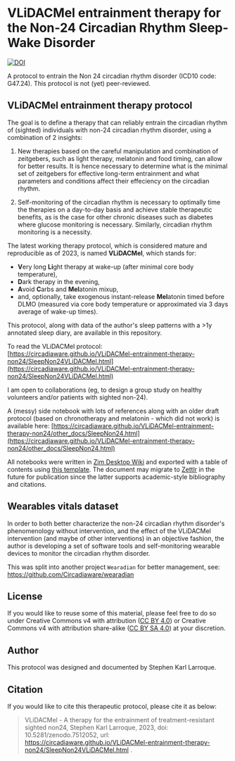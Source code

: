 # VLiDACMel entrainment therapy for the Non-24 Circadian Rhythm Sleep-Wake Disorder

[![DOI](https://zenodo.org/badge/DOI/10.5281/zenodo.7512052.svg)](https://doi.org/10.5281/zenodo.7512052)

A protocol to entrain the Non 24 circadian rhythm disorder (ICD10 code: G47.24). This protocol is not (yet) peer-reviewed.

## VLiDACMel entrainment therapy protocol

The goal is to define a therapy that can reliably entrain the circadian rhythm of (sighted) individuals with non-24 circadian rhythm disorder, using a combination of 2 insights:

1. New therapies based on the careful manipulation and combination of zeitgebers, such as light therapy, melatonin and food timing, can allow for better results. It is hence necessary to determine what is the minimal set of zeitgebers for effective long-term entrainment and what parameters and conditions affect their effeciency on the circadian rhythm.

2. Self-monitoring of the circadian rhythm is necessary to optimally time the therapies on a day-to-day basis and achieve stable therapeutic benefits, as is the case for other chronic diseases such as diabetes where glucose monitoring is necessary. Similarly, circadian rhythm monitoring is a necessity.

The latest working therapy protocol, which is considered mature and reproducible as of 2023, is named **VLiDACMel**, which stands for:

* **V**ery long **Li**ght therapy at wake-up (after minimal core body temperature),
* **D**ark therapy in the evening,
* **A**void **C**arbs and **Mel**atonin mixup,
* and, optionally, take exogenous instant-release **Mel**atonin timed before DLMO (measured via core body temperature or approximated via 3 days average of wake-up times).

This protocol, along with data of the author's sleep patterns with a >1y annotated sleep diary, are available in this repository.

To read the VLiDACMel protocol:
[https://circadiaware.github.io/VLiDACMel-entrainment-therapy-non24/SleepNon24VLiDACMel.html](https://circadiaware.github.io/VLiDACMel-entrainment-therapy-non24/SleepNon24VLiDACMel.html)

I am open to collaborations (eg, to design a group study on healthy volunteers and/or patients with sighted non-24).

A (messy) side notebook with lots of references along with an older draft protocol (based on chronotherapy and melatonin - which did not work) is available here:
[https://circadiaware.github.io/VLiDACMel-entrainment-therapy-non24/other_docs/SleepNon24.html](https://circadiaware.github.io/VLiDACMel-entrainment-therapy-non24/other_docs/SleepNon24.html)

All notebooks were written in [Zim Desktop Wiki](https://zim-wiki.org/) and exported with a table of contents using [this template](https://github.com/lrq3000/ZIM-templates). The document may migrate to [Zettlr](https://www.zettlr.com/) in the future for publication since the latter supports academic-style bibliography and citations.

## Wearables vitals dataset

In order to both better characterize the non-24 circadian rhythm disorder's phenomenology without intervention, and the effect of the VLiDACMel intervention (and maybe of other interventions) in an objective fashion, the author is developing a set of software tools and self-monitoring wearable devices to monitor the circadian rhythm disorder.

This was split into another project `Wearadian` for better management, see: https://github.com/Circadiaware/wearadian

## License

If you would like to reuse some of this material, please feel free to do so under Creative Commons v4 with attribution ([CC BY 4.0](https://creativecommons.org/licenses/by/4.0/deed)) or Creative Commons v4 with attribution share-alike ([CC BY SA 4.0](https://creativecommons.org/licenses/by-sa/4.0/deed)) at your discretion.

## Author

This protocol was designed and documented by Stephen Karl Larroque.

## Citation

If you would like to cite this therapeutic protocol, please cite it as below:

> VLiDACMel - A therapy for the entrainment of treatment-resistant sighted non24, Stephen Karl Larroque, 2023, doi: 10.5281/zenodo.7512052, url: https://circadiaware.github.io/VLiDACMel-entrainment-therapy-non24/SleepNon24VLiDACMel.html .
